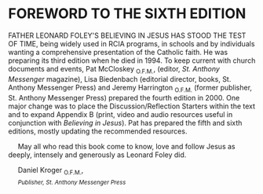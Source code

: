 # FOREWORD TO THE SIXTH EDITION

FATHER LEONARD FOLEY'S BELIEVING IN JESUS HAS STOOD THE TEST OF TIME, being widely used in RCIA programs, in schools and by individuals wanting a comprehensive presentation of the Catholic faith. He was preparing its third edition when he died in 1994. To keep current with church documents and events, Pat McCloskey <sub>O.F.M.</sub>, (editor, *St. Anthony Messenger* magazine), Lisa Biedenbach (editorial director, books, St. Anthony Messenger Press) and Jeremy Harrington <sub>O.F.M.</sub> (former publisher, St. Anthony Messenger Press) prepared the fourth edition in 2000. One major change was to place the Discussion/Reflection Starters within the text and to expand Appendix B (print, video and audio resources useful in conjunction with *Believing in Jesus*). Pat has prepared the fifth and sixth editions, mostly updating the recommended resources. 
  
&nbsp;&nbsp;&nbsp;&nbsp;&nbsp;May all who read this book come to know, love and follow Jesus as deeply, intensely and generously as Leonard Foley did. 

&nbsp;&nbsp;&nbsp;&nbsp;&nbsp;Daniel Kroger <sub>O.F.M.</sub>, 
<br>
&nbsp;&nbsp;&nbsp;&nbsp;&nbsp;*<sub>Publisher, St. Anthony Messenger Press</sub>*
